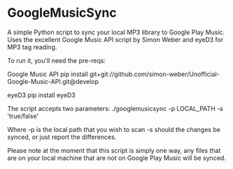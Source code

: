 GoogleMusicSync
===============

A simple Python script to sync your local MP3 library to Google Play Music.
Uses the excellent Google Music API script by Simon Weber and eyeD3 for MP3 tag reading.

To run it, you'll need the pre-reqs:

Google Music API
  pip install git+git://github.com/simon-weber/Unofficial-Google-Music-API.git@develop
  
eyeD3
  pip install eyeD3
  
The script accepts two parameters:
./googlemusicsync -p LOCAL_PATH -s 'true/false'

Where
-p is the local path that you wish to scan
-s should the changes be synced, or just report the differences.

Please note at the moment that this script is simply one way, any files that 
are on your local machine that are not on Google Play Music will be synced.
